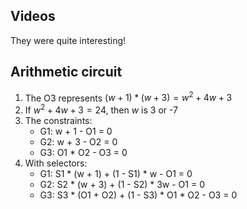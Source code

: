 ## Videos
They were quite interesting!

## Arithmetic circuit
1. The O3 represents $`(w + 1) * (w + 3) = w^2 + 4w + 3`$
2. If $`w^2 + 4w + 3 = 24`$, then $`w`$ is 3 or -7
3. The constraints:
   - G1: w + 1 - O1 = 0
   - G2: w + 3 - O2 = 0
   - G3: O1 * O2 - O3 = 0
4. With selectors:
   - G1: S1 * (w + 1) + (1 - S1) * w - O1 = 0
   - G2: S2 * (w + 3) + (1 - S2) * 3w - O1 = 0
   - G3: S3 * (O1 + O2) + (1 - S3) * O1 * O2 - O3 = 0